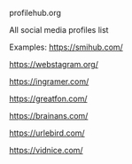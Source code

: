 profilehub.org

All social media profiles list

Examples:
https://smihub.com/

https://webstagram.org/

https://ingramer.com/

https://greatfon.com/

https://brainans.com/

https://urlebird.com/

https://vidnice.com/
